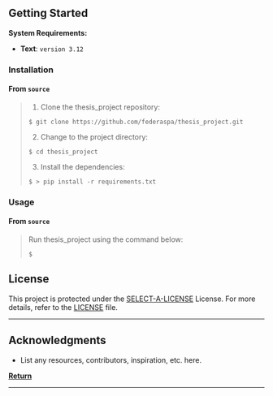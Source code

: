 ##  Getting Started

**System Requirements:**

* **Text**: `version 3.12`

###  Installation

<h4>From <code>source</code></h4>

> 1. Clone the thesis_project repository:
>
> ```console
> $ git clone https://github.com/federaspa/thesis_project.git
> ```
>
> 2. Change to the project directory:
> ```console
> $ cd thesis_project
> ```
>
> 3. Install the dependencies:
> ```console
> $ > pip install -r requirements.txt
> ```

###  Usage

<h4>From <code>source</code></h4>

> Run thesis_project using the command below:
> ```console
> $ 
> ```

##  License

This project is protected under the [SELECT-A-LICENSE](https://choosealicense.com/licenses) License. For more details, refer to the [LICENSE](https://choosealicense.com/licenses/) file.

---

##  Acknowledgments

- List any resources, contributors, inspiration, etc. here.

[**Return**](#-overview)

---
